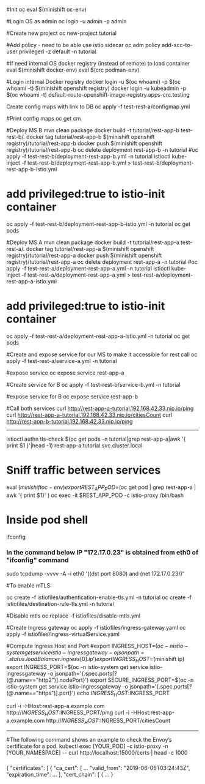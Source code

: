 #Init oc
eval $(minishift oc-env)

#Login OS as admin
oc login -u admin -p admin

#Create new project
oc new-project tutorial

#Add policy - need to be able use istio sidecar
oc adm policy add-scc-to-user privileged -z default -n tutorial

#If need internal OS docker registry (instead of remote) to load container
eval $(minishift docker-env)
eval $(crc podman-env)

#Login internal Docker registry
docker login -u $(oc whoami) -p $(oc whoami -t) $(minishift openshift registry)
docker login -u kubeadmin -p $(oc whoami -t) default-route-openshift-image-registry.apps-crc.testing	

Create config maps with link to DB
oc apply -f test-rest-a/configmap.yml

#Print config maps
oc get cm

#Deploy MS B
mvn clean package
docker build -t tutorial/rest-app-b test-rest-b/.
docker tag tutorial/rest-app-b $(minishift openshift registry)/tutorial/rest-app-b
docker push $(minishift openshift registry)/tutorial/rest-app-b
oc delete deployment rest-app-b -n tutorial
#oc apply -f test-rest-b/deployment-rest-app-b.yml -n tutorial
istioctl kube-inject -f test-rest-b/deployment-rest-app-b.yml > test-rest-b/deployment-rest-app-b-istio.yml

# add privileged:true to istio-init container

oc apply -f test-rest-b/deployment-rest-app-b-istio.yml -n tutorial
oc get pods

#Deploy MS A
mvn clean package
docker build -t tutorial/rest-app-a test-rest-a/.
docker tag tutorial/rest-app-a $(minishift openshift registry)/tutorial/rest-app-a
docker push $(minishift openshift registry)/tutorial/rest-app-a
oc delete deployment rest-app-a -n tutorial
#oc apply -f test-rest-a/deployment-rest-app-a.yml -n tutorial
istioctl kube-inject -f test-rest-a/deployment-rest-app-a.yml > test-rest-a/deployment-rest-app-a-istio.yml

# add privileged:true to istio-init container

oc apply -f test-rest-a/deployment-rest-app-a-istio.yml -n tutorial
oc get pods

#Create and expose service for our MS to make it accessible for rest call
oc apply -f test-rest-a/service-a.yml -n tutorial

#expose service
oc expose service rest-app-a

#Create service for B
oc apply -f test-rest-b/service-b.yml -n tutorial

#expose service for B
oc expose service rest-app-b

#Call both services
curl http://rest-app-a-tutorial.192.168.42.33.nip.io/ping
curl http://rest-app-a-tutorial.192.168.42.33.nip.io/citiesCount
curl http://rest-app-b-tutorial.192.168.42.33.nip.io/ping














------------------------------------------------------------------------------------------------------------------------
istioctl authn tls-check $(oc get pods -n tutorial|grep rest-app-a|awk '{ print $1 }'|head -1) rest-app-a.tutorial.svc.cluster.local

# Sniff traffic between services
eval $(minishift oc-env)
export REST_APP_POD=$(oc get pod | grep rest-app-a | awk '{ print $1}' )
oc exec -it $REST_APP_POD -c istio-proxy /bin/bash
# Inside pod shell
ifconfig
### In the command below IP "172.17.0.23" is obtained from eth0 of "ifconfig" command
sudo tcpdump -vvvv -A -i eth0 '((dst port 8080) and (net 172.17.0.23))'


#To enable mTLS:

oc create -f istiofiles/authentication-enable-tls.yml -n tutorial
oc create -f istiofiles/destination-rule-tls.yml -n tutorial

#Disable mtls
oc replace -f istiofiles/disable-mtls.yml

#Create Ingress gateway
oc apply -f istiofiles/ingress-gateway.yaml
oc apply -f istiofiles/ingress-virtualService.yaml


#Compute Ingress Host and Port
#export INGRESS_HOST=$(oc -n istio-system get service istio-ingressgateway -o jsonpath='{.status.loadBalancer.ingress[0].ip}')
export INGRESS_HOST=$(minishift ip)
export INGRESS_PORT=$(oc -n istio-system get service istio-ingressgateway -o jsonpath='{.spec.ports[?(@.name=="http2")].nodePort}')
export SECURE_INGRESS_PORT=$(oc -n istio-system get service istio-ingressgateway -o jsonpath='{.spec.ports[?(@.name=="https")].port}')
echo $INGRESS_HOST:$INGRESS_PORT

curl -i -HHost:rest-app-a.example.com http://$INGRESS_HOST:$INGRESS_PORT/ping
curl -i -HHost:rest-app-a.example.com http://$INGRESS_HOST:$INGRESS_PORT/citiesCount



------------------------------------------------------------------------------------------------------------------------
#The following command shows an example to check the Envoy’s certificate for a pod.
kubectl exec [YOUR_POD] -c istio-proxy -n [YOUR_NAMESPACE] -- curl http://localhost:15000/certs | head -c 1000
###
{
 "certificates": [
  {
   "ca_cert": [
      ...
      "valid_from": "2019-06-06T03:24:43Z",
      "expiration_time": ...
   ],
   "cert_chain": [
    {
      ...
    }